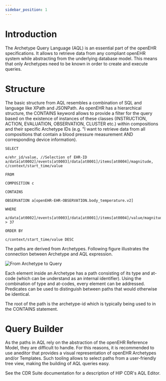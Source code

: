 ```yaml
---
sidebar_position: 1
---
```


# Introduction

The Archetype Query Language (AQL) is an essential part of the openEHR specifications. It allows to retrieve data from any compliant openEHR system while abstracting from the underlying database model. This means that only Archetypes need to be known in order to create and execute queries.

# Structure

The basic structure from AQL resembles a combination of SQL and language like XPath and JSONPath. As openEHR has a hierarchical structure, the CONTAINS keyword allows to provide a filter for the query based on the existence of instances of these classes (INSTRUCTION, ACTION, EVALUATION, OBSERVATION, CLUSTER etc.) within compositions and their specific Archetype IDs (e.g. "I want to retrieve data from all compositions that contain a blood pressure measurement AND corresponding device information).

````
SELECT​

e/ehr_id/value, //Selection of EHR-ID
a/data[at0002]/events[at0003]/data[at0001]/items[at0004]/magnitude, 
c/context/start_time/value​

FROM​

COMPOSITION c​

CONTAINS​

OBSERVATION a[openEHR-EHR-OBSERVATION.body_temperature.v2]​

WHERE​

a/data[at0002]/events[at0003]/data[at0001]/items[at0004]/value/magnitude > 37 ​

ORDER BY​

c/context/start_time/value DESC

````

The paths are derived from Archetypes. Following figure illustrates the connection between Archetype and AQL expression.

![From Archetype to Query](/img/aql_process.png)

Each element inside an Archetype has a path consisting of its type and at-code (which can be understand as an internal identifier). Using the combination of type and at-codes, every element can be addressed. Predicates can be used to distinguish between paths that would otherwise be identical.

The root of the path is the archetype-id which is typically being used to in the CONTAINS statement. 


# Query Builder

As the paths in AQL rely on the abstraction of the openEHR Reference Model, they are difficult to handle. For this reasons, it is recommended to use aneditor that provides a visual representation of openEHR Archetypes and/or Templates. Such tooling allows to select paths from a user-friendly tree view, making the building of AQL queries easy.

See the CDR Suite documentation for a description of HIP CDR's AQL Editor.


